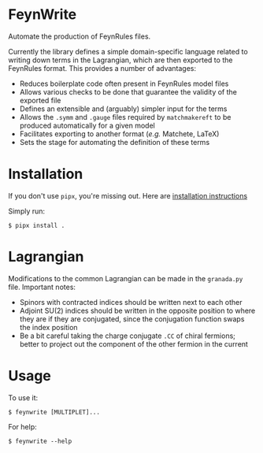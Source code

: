 # FeynWrite

Automate the production of FeynRules files.

Currently the library defines a simple domain-specific language related to
writing down terms in the Lagrangian, which are then exported to the FeynRules
format. This provides a number of advantages:
- Reduces boilerplate code often present in FeynRules model files
- Allows various checks to be done that guarantee the validity of the exported file
- Defines an extensible and (arguably) simpler input for the terms
- Allows the `.symm` and `.gauge` files required by `matchmakereft` to be produced automatically for a given model
- Facilitates exporting to another format (*e.g.* Matchete, LaTeX)
- Sets the stage for automating the definition of these terms


# Installation

If you don't use `pipx`, you're missing out.
Here are [installation instructions](https://github.com/pypa/pipx#readme)

Simply run:

    $ pipx install .

# Lagrangian

Modifications to the common Lagrangian can be made in the `granada.py` file. Important notes:
- Spinors with contracted indices should be written next to each other
- Adjoint SU(2) indices should be written in the opposite position to where they are if they are conjugated, since the conjugation function swaps the index position
- Be a bit careful taking the charge conjugate `.CC` of chiral fermions; better to project out the component of the other fermion in the current

# Usage

To use it:

    $ feynwrite [MULTIPLET]...
    
For help:

    $ feynwrite --help
